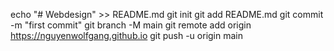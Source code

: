 echo "# Webdesign" >> README.md
git init
git add README.md
git commit -m "first commit"
git branch -M main
git remote add origin https://nguyenwolfgang.github.io
git push -u origin main
